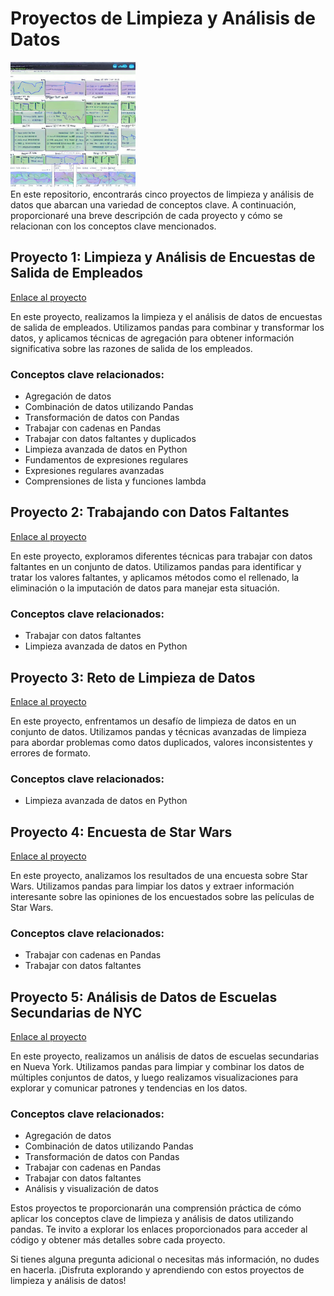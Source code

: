 # Proyectos de Limpieza y Análisis de Datos

<img src="READ.jpeg" alt="README" style="width:200px;"/>

<br >
En este repositorio, encontrarás cinco proyectos de limpieza y análisis de datos que abarcan una variedad de conceptos clave. A continuación, proporcionaré una breve descripción de cada proyecto y cómo se relacionan con los conceptos clave mencionados.

## Proyecto 1: Limpieza y Análisis de Encuestas de Salida de Empleados
[Enlace al proyecto](https://github.com/albertjimrod/data-projects/blob/main/03_Data_Cleaning/01_Clean%20and%20Analyze%20Employee%20Exit%20Surveys/Guided%20Project%20Clean%20and%20Analyze%20Employee%20Exit%20Surveys.ipynb)

En este proyecto, realizamos la limpieza y el análisis de datos de encuestas de salida de empleados. Utilizamos pandas para combinar y transformar los datos, y aplicamos técnicas de agregación para obtener información significativa sobre las razones de salida de los empleados.

### Conceptos clave relacionados:

- Agregación de datos
- Combinación de datos utilizando Pandas
- Transformación de datos con Pandas
- Trabajar con cadenas en Pandas
- Trabajar con datos faltantes y duplicados
- Limpieza avanzada de datos en Python
- Fundamentos de expresiones regulares
- Expresiones regulares avanzadas
- Comprensiones de lista y funciones lambda

## Proyecto 2: Trabajando con Datos Faltantes
[Enlace al proyecto](https://github.com/albertjimrod/data-projects/blob/main/03_Data_Cleaning/02_Working_Missing_Data/Working%20with%20Missing%20Data.ipynb)

En este proyecto, exploramos diferentes técnicas para trabajar con datos faltantes en un conjunto de datos. Utilizamos pandas para identificar y tratar los valores faltantes, y aplicamos métodos como el rellenado, la eliminación o la imputación de datos para manejar esta situación.


### Conceptos clave relacionados:

- Trabajar con datos faltantes
- Limpieza avanzada de datos en Python

## Proyecto 3: Reto de Limpieza de Datos
[Enlace al proyecto](https://github.com/albertjimrod/data-projects/blob/main/03_Data_Cleaning/03_01_Challenge_Cleaning_Data/Cleaning%20Data.ipynb)

En este proyecto, enfrentamos un desafío de limpieza de datos en un conjunto de datos. Utilizamos pandas y técnicas avanzadas de limpieza para abordar problemas como datos duplicados, valores inconsistentes y errores de formato.

### Conceptos clave relacionados:

- Limpieza avanzada de datos en Python


## Proyecto 4: Encuesta de Star Wars
[Enlace al proyecto](https://github.com/albertjimrod/data-projects/blob/main/03_Data_Cleaning/03_02_Star_Wars_Survey/Step-3_3-6-Project_Star_Wars_Survey.ipynb)

En este proyecto, analizamos los resultados de una encuesta sobre Star Wars. Utilizamos pandas para limpiar los datos y extraer información interesante sobre las opiniones de los encuestados sobre las películas de Star Wars.

### Conceptos clave relacionados:

- Trabajar con cadenas en Pandas
- Trabajar con datos faltantes

## Proyecto 5: Análisis de Datos de Escuelas Secundarias de NYC

[Enlace al proyecto](https://github.com/albertjimrod/data-projects/blob/main/03_Data_Cleaning/03_Analyzing%20NYC%20High%20School%20Data/NYC_Analize%20Combine%20Visualizing.ipynb)

En este proyecto, realizamos un análisis de datos de escuelas secundarias en Nueva York. Utilizamos pandas para limpiar y combinar los datos de múltiples conjuntos de datos, y luego realizamos visualizaciones para explorar y comunicar patrones y tendencias en los datos.

### Conceptos clave relacionados:

- Agregación de datos
- Combinación de datos utilizando Pandas
- Transformación de datos con Pandas
- Trabajar con cadenas en Pandas
- Trabajar con datos faltantes
- Análisis y visualización de datos


Estos proyectos te proporcionarán una comprensión práctica de cómo aplicar los conceptos clave de limpieza y análisis de datos utilizando pandas. Te invito a explorar los enlaces proporcionados para acceder al código y obtener más detalles sobre cada proyecto.

Si tienes alguna pregunta adicional o necesitas más información, no dudes en hacerla. ¡Disfruta explorando y aprendiendo con estos proyectos de limpieza y análisis de datos!
